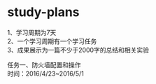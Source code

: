 # study-plans

    

1、学习周期为7天    
2、一个学习周期有一个学习任务  
3、成果展示为一篇不少于2000字的总结和相关实验    

任务一、防火墙配置和操作  
时间：2016/4/23~2016/5/1   


